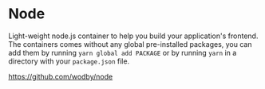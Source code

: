 # Node

Light-weight node.js container to help you build your application's frontend. The containers comes without any global pre-installed packages, you can add them by running `yarn global add PACKAGE` or by running `yarn` in a directory with your `package.json` file.

https://github.com/wodby/node 
